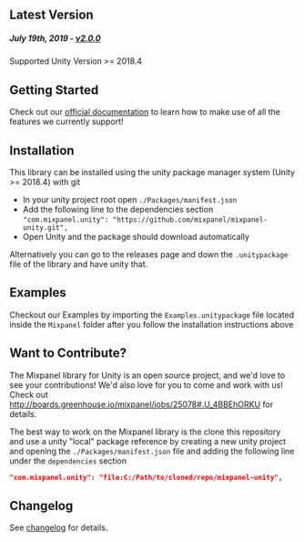 Latest Version 
--------------
##### _July 19th, 2019_ - [v2.0.0](https://github.com/mixpanel/mixpanel-unity/releases/tag/v2.0.0)

Supported Unity Version >= 2018.4

Getting Started
---------------
Check out our [official documentation](https://mixpanel.com/help/reference/unity) to learn how to make use of all the features we currently support!

Installation
------------

This library can be installed using the unity package manager system (Unity >= 2018.4) with git

* In your unity project root open `./Packages/manifest.json`
* Add the following line to the dependencies section `"com.mixpanel.unity": "https://github.com/mixpanel/mixpanel-unity.git",`
* Open Unity and the package should download automatically

Alternatively you can go to the releases page and down the `.unitypackage` file of the library and have unity that.

Examples
--------
Checkout our Examples by importing the `Examples.unitypackage` file located inside the `Mixpanel` folder after you follow the installation instructions above

Want to Contribute?
-------------------
The Mixpanel library for Unity is an open source project, and we'd love to see your contributions!
We'd also love for you to come and work with us! Check out http://boards.greenhouse.io/mixpanel/jobs/25078#.U_4BBEhORKU for details.

The best way to work on the Mixpanel library is the clone this repository and use a unity "local" package reference by creating a new unity project and opening the `./Packages/manifest.json` file and adding the following line under the `dependencies` section

```json
"com.mixpanel.unity": "file:C:/Path/to/cloned/repo/mixpanel-unity",
```

Changelog
---------
See [changelog](https://github.com/mixpanel/mixpanel-unity/tree/master/CHANGELOG.md) for details.
